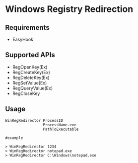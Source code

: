 # Windows Registry Redirection

## Requirements
* EasyHook

## Supported APIs
* RegOpenKey(Ex)
* RegCreateKey(Ex)
* RegDeleteKey(Ex)
* RegSetValue(Ex)
* RegQueryValue(Ex)
* RegCloseKey

## Usage
```
WinRegRedirector ProcessID
                 ProcessName.exe
                 PathToExecutable

#example

> WinRegRedirector 1234
> WinRegRedirector notepad.exe
> WinRegRedirector C:\Windows\notepad.exe
```
